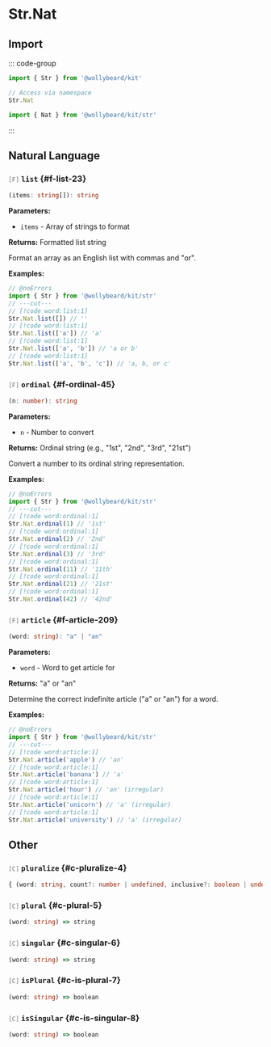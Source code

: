 # Str.Nat

## Import

::: code-group

```typescript [Namespace]
import { Str } from '@wollybeard/kit'

// Access via namespace
Str.Nat
```

```typescript [Barrel]
import { Nat } from '@wollybeard/kit/str'
```

:::

## Natural Language

### <span style="opacity: 0.6; font-weight: normal; font-size: 0.85em;">`[F]`</span> `list`<SourceLink inline href="https://github.com/jasonkuhrt/kit/blob/main/./src/domains/str/nat/nat.ts#L23" /> {#f-list-23}

```typescript
(items: string[]): string
```

**Parameters:**

- `items` - Array of strings to format

**Returns:** Formatted list string

Format an array as an English list with commas and "or".

**Examples:**

```typescript twoslash
// @noErrors
import { Str } from '@wollybeard/kit/str'
// ---cut---
// [!code word:list:1]
Str.Nat.list([]) // ''
// [!code word:list:1]
Str.Nat.list(['a']) // 'a'
// [!code word:list:1]
Str.Nat.list(['a', 'b']) // 'a or b'
// [!code word:list:1]
Str.Nat.list(['a', 'b', 'c']) // 'a, b, or c'
```

### <span style="opacity: 0.6; font-weight: normal; font-size: 0.85em;">`[F]`</span> `ordinal`<SourceLink inline href="https://github.com/jasonkuhrt/kit/blob/main/./src/domains/str/nat/nat.ts#L45" /> {#f-ordinal-45}

```typescript
(n: number): string
```

**Parameters:**

- `n` - Number to convert

**Returns:** Ordinal string (e.g., "1st", "2nd", "3rd", "21st")

Convert a number to its ordinal string representation.

**Examples:**

```typescript twoslash
// @noErrors
import { Str } from '@wollybeard/kit/str'
// ---cut---
// [!code word:ordinal:1]
Str.Nat.ordinal(1) // '1st'
// [!code word:ordinal:1]
Str.Nat.ordinal(2) // '2nd'
// [!code word:ordinal:1]
Str.Nat.ordinal(3) // '3rd'
// [!code word:ordinal:1]
Str.Nat.ordinal(11) // '11th'
// [!code word:ordinal:1]
Str.Nat.ordinal(21) // '21st'
// [!code word:ordinal:1]
Str.Nat.ordinal(42) // '42nd'
```

### <span style="opacity: 0.6; font-weight: normal; font-size: 0.85em;">`[F]`</span> `article`<SourceLink inline href="https://github.com/jasonkuhrt/kit/blob/main/./src/domains/str/nat/nat.ts#L209" /> {#f-article-209}

```typescript
(word: string): "a" | "an"
```

**Parameters:**

- `word` - Word to get article for

**Returns:** "a" or "an"

Determine the correct indefinite article ("a" or "an") for a word.

**Examples:**

```typescript twoslash
// @noErrors
import { Str } from '@wollybeard/kit/str'
// ---cut---
// [!code word:article:1]
Str.Nat.article('apple') // 'an'
// [!code word:article:1]
Str.Nat.article('banana') // 'a'
// [!code word:article:1]
Str.Nat.article('hour') // 'an' (irregular)
// [!code word:article:1]
Str.Nat.article('unicorn') // 'a' (irregular)
// [!code word:article:1]
Str.Nat.article('university') // 'a' (irregular)
```

## Other

### <span style="opacity: 0.6; font-weight: normal; font-size: 0.85em;">`[C]`</span> `pluralize`<SourceLink inline href="https://github.com/jasonkuhrt/kit/blob/main/./src/domains/str/nat/nat.ts#L4" /> {#c-pluralize-4}

```typescript
{ (word: string, count?: number | undefined, inclusive?: boolean | undefined): string; plural(word: string): string; singular(word: string): string; addPluralRule(rule: Rule, replacement: string): void; addSingularRule(rule: Rule, replacement: string): void; addIrregularRule(single: string, plural: string): void; addUncountableRule(rule: Rule): void; isPlural(word: string): boolean; isSingular(word: string): boolean; }
```

### <span style="opacity: 0.6; font-weight: normal; font-size: 0.85em;">`[C]`</span> `plural`<SourceLink inline href="https://github.com/jasonkuhrt/kit/blob/main/./src/domains/str/nat/nat.ts#L5" /> {#c-plural-5}

```typescript
(word: string) => string
```

### <span style="opacity: 0.6; font-weight: normal; font-size: 0.85em;">`[C]`</span> `singular`<SourceLink inline href="https://github.com/jasonkuhrt/kit/blob/main/./src/domains/str/nat/nat.ts#L6" /> {#c-singular-6}

```typescript
(word: string) => string
```

### <span style="opacity: 0.6; font-weight: normal; font-size: 0.85em;">`[C]`</span> `isPlural`<SourceLink inline href="https://github.com/jasonkuhrt/kit/blob/main/./src/domains/str/nat/nat.ts#L7" /> {#c-is-plural-7}

```typescript
(word: string) => boolean
```

### <span style="opacity: 0.6; font-weight: normal; font-size: 0.85em;">`[C]`</span> `isSingular`<SourceLink inline href="https://github.com/jasonkuhrt/kit/blob/main/./src/domains/str/nat/nat.ts#L8" /> {#c-is-singular-8}

```typescript
(word: string) => boolean
```

